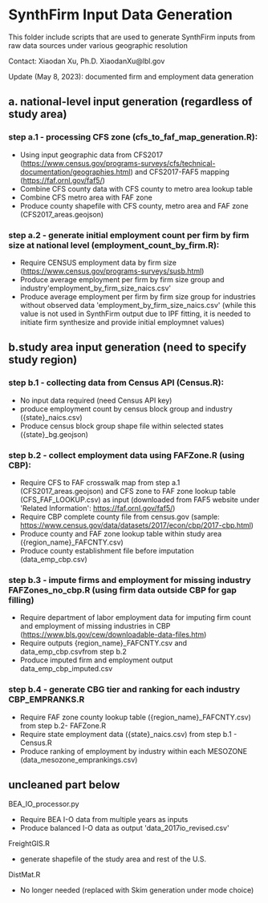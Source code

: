 # SynthFirm Input Data Generation
<p>This folder include scripts that are used to generate SynthFirm inputs from raw data sources under various geographic resolution </p>
<p> Contact: Xiaodan Xu, Ph.D.  XiaodanXu@lbl.gov </p>
<p> Update (May 8, 2023): documented firm and employment data generation </p>

## a. national-level input generation (regardless of study area)

### step a.1 - processing CFS zone (cfs_to_faf_map_generation.R):
* Using input geographic data from CFS2017 (https://www.census.gov/programs-surveys/cfs/technical-documentation/geographies.html) and CFS2017-FAF5 mapping (https://faf.ornl.gov/faf5/)
* Combine CFS county data with CFS county to metro area lookup table
* Combine CFS metro area with FAF zone
* Produce county shapefile with CFS county, metro area and FAF zone (CFS2017_areas.geojson)
  
### step a.2 - generate initial employment count per firm by firm size at national level (employment_count_by_firm.R):
* Require CENSUS employment data by firm size (https://www.census.gov/programs-surveys/susb.html)
* Produce average employment per firm by firm size group and industry'employment_by_firm_size_naics.csv'
* Produce average employment per firm by firm size group for industries without observed data 'employment_by_firm_size_naics.csv' (while this value is not used in SynthFirm output due to IPF fitting, it is needed to initiate firm synthesize and provide initial employmnet values)


## b.study area input generation (need to specify study region)

### step b.1 - collecting data from Census API (Census.R): 
* No input data required (need Census API key)
* produce employment count by census block group and industry ({state}_naics.csv)
* Produce census block group shape file within selected states ({state}_bg.geojson)

### step b.2 - collect employment data using FAFZone.R (using CBP): 
* Require CFS to FAF crosswalk map from step a.1 (CFS2017_areas.geojson) and CFS zone to FAF zone lookup table (CFS_FAF_LOOKUP.csv) as input (downloaded from FAF5 website under 'Related Information': https://faf.ornl.gov/faf5/)
* Require CBP complete county file from census.gov (sample: https://www.census.gov/data/datasets/2017/econ/cbp/2017-cbp.html)
* Produce county and FAF zone lookup table within study area ({region_name}_FAFCNTY.csv)
* Produce county establishment file before imputation (data_emp_cbp.csv)
	
### step b.3 - impute firms and employment for missing industry FAFZones_no_cbp.R (using firm data outside CBP for gap filling)
* Require department of labor employment data for imputing firm count and employment of missing industries in CBP (https://www.bls.gov/cew/downloadable-data-files.htm)
* Require outputs {region_name}_FAFCNTY.csv and data_emp_cbp.csvfrom step b.2 
* Produce imputed firm and employment output data_emp_cbp_imputed.csv

### step b.4 - generate CBG tier and ranking for each industry CBP_EMPRANKS.R
* Require FAF zone county lookup table ({region_name}_FAFCNTY.csv) from step b.2- FAFZone.R 
* Require state employment data ({state}_naics.csv) from step b.1 - Census.R
* Produce ranking of employment by industry within each MESOZONE (data_mesozone_emprankings.csv)

## uncleaned part below

BEA_IO_processor.py
* Require BEA I-O data from multiple years as inputs
* Produce balanced I-O data as output 'data_2017io_revised.csv'

FreightGIS.R
* generate shapefile of the study area and rest of the U.S.

DistMat.R
* No longer needed (replaced with Skim generation under mode choice)
